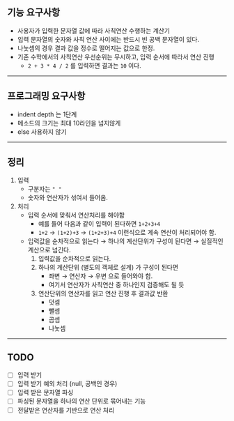 ## 기능 요구사항
- 사용자가 입력한 문자열 값에 따라 사칙연산 수행하는 계산기
- 입력 문자열의 숫자와 사칙 연산 사이에는 반드시 빈 공백 문자열이 있다.
- 나눗셈의 경우 결과 값을 정수로 떨어지는 값으로 한정.
- 기존 수학에서의 사칙연산 우선순위는 무시하고, 입력 순서에 따라서 연산 진행
  - `2 + 3 * 4 / 2` 를 입력하면 결과는 `10` 이다.
---
## 프로그래밍 요구사항
- indent depth 는 1단계
- 메소드의 크기는 최대 10라인을 넘지않게
- else 사용하지 않기
---
## 정리
1. 입력
   - 구분자는 `" "`
   - 숫자와 연산자가 섞여서 들어옴.
2. 처리
   - 입력 순서에 맞춰서 연산처리를 해야함
     - 예를 들어 다음과 같이 입력이 된다하면 `1+2+3+4`
     - `1+2` → `(1+2)+3` → `(1+2+3)+4` 이런식으로 계속 연산이 처리되어야 함.
   - 입력값을 순차적으로 읽는다 → 하나의 계산단위가 구성이 된다면 → 실질적인 계산으로 넘긴다.
     1. 입력값을 순차적으로 읽는다.
     2. 하나의 계산단위 (별도의 객체로 설계) 가 구성이 된다면
        - 좌변 → 연산자 → 우변 으로 들어와야 함.
        - 여기서 연산자가 사칙연산 중 하나인지 검증해도 될 듯
     3. 연산단위의 연산자를 읽고 연산 진행 후 결과값 반환
        - 덧셈
        - 뺄셈
        - 곱셉
        - 나눗셈
---
## TODO
- [ ] 입력 받기
- [ ] 입력 받기 예외 처리 (null, 공백인 경우)
- [ ] 입력 받은 문자열 파싱
- [ ] 파싱된 문자열을 하나의 연산 단위로 묶어내는 기능
- [ ] 전달받은 연산자를 기반으로 연산 처리